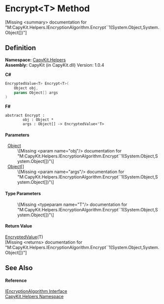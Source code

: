 # Encrypt&lt;T&gt; Method


\[Missing &lt;summary&gt; documentation for "M:CapyKit.Helpers.IEncryptionAlgorithm.Encrypt``1(System.Object,System.Object[])"\]



## Definition
**Namespace:** <a href="N_CapyKit_Helpers.md">CapyKit.Helpers</a>  
**Assembly:** CapyKit (in CapyKit.dll) Version: 1.0.4

**C#**
``` C#
EncryptedValue<T> Encrypt<T>(
	Object obj,
	params Object[] args
)

```
**F#**
``` F#
abstract Encrypt : 
        obj : Object * 
        args : Object[] -> EncryptedValue<'T> 
```



#### Parameters
<dl><dt>  <a href="https://learn.microsoft.com/dotnet/api/system.object" target="_blank" rel="noopener noreferrer">Object</a></dt><dd>\[Missing &lt;param name="obj"/&gt; documentation for "M:CapyKit.Helpers.IEncryptionAlgorithm.Encrypt``1(System.Object,System.Object[])"\]</dd><dt>  <a href="https://learn.microsoft.com/dotnet/api/system.object" target="_blank" rel="noopener noreferrer">Object</a>[]</dt><dd>\[Missing &lt;param name="args"/&gt; documentation for "M:CapyKit.Helpers.IEncryptionAlgorithm.Encrypt``1(System.Object,System.Object[])"\]</dd></dl>

#### Type Parameters
<dl><dt /><dd>\[Missing &lt;typeparam name="T"/&gt; documentation for "M:CapyKit.Helpers.IEncryptionAlgorithm.Encrypt``1(System.Object,System.Object[])"\]</dd></dl>

#### Return Value
<a href="T_CapyKit_EncryptedValue_1.md">EncryptedValue</a>(T)  
\[Missing &lt;returns&gt; documentation for "M:CapyKit.Helpers.IEncryptionAlgorithm.Encrypt``1(System.Object,System.Object[])"\]

## See Also


#### Reference
<a href="T_CapyKit_Helpers_IEncryptionAlgorithm.md">IEncryptionAlgorithm Interface</a>  
<a href="N_CapyKit_Helpers.md">CapyKit.Helpers Namespace</a>  
